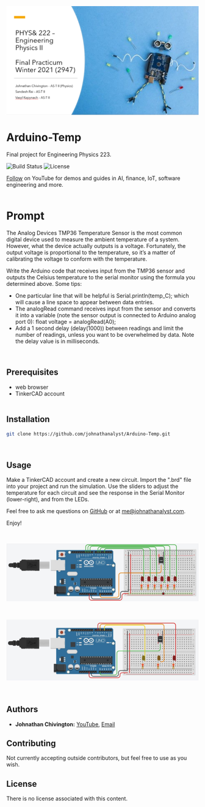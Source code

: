 <p align="center">
	<img src='https://github.com/johnathanalyst/Arduino-Temp/blob/main/imgs/cover-slide.png' alt='Cover Slide'/>
</p>

# Arduino-Temp
Final project for Engineering Physics 223.

![Build Status](https://img.shields.io/badge/build-Stable-green.svg)
![License](https://img.shields.io/badge/license-NONE-green.svg)
<br/>

[Follow](https://www.youtube.com/@johnathanalyst?sub_confirmation=1) on YouTube for demos and guides in AI, finance, IoT, software engineering and more.
<br/><br/>


# Prompt
The Analog Devices TMP36 Temperature Sensor is the most common digital device used to measure the ambient temperature of a system. However, what the device actually outputs is a voltage. Fortunately, the output voltage is proportional to the temperature, so it’s a matter of calibrating the voltage to conform with the temperature.

Write the Arduino code that receives input from the TMP36 sensor and outputs the Celsius temperature to the serial monitor using the formula you determined above. Some tips:

 * One particular line that will be helpful is Serial.println(temp_C); which will cause a line space to appear between data entries.
 * The analogRead command receives input from the sensor and converts it into a variable (note the sensor output is connected to Arduino analog port 0):
float voltage = analogRead(A0);
 * Add a 1 second delay (delay(1000)) between readings and limit the number of readings, unless you want to be overwhelmed by data. Note the delay value is in milliseconds.
<br/>


## Prerequisites
* web browser
* TinkerCAD account
<br/><br/>


## Installation
```bash
git clone https://github.com/johnathanalyst/Arduino-Temp.git
```
<br/>


## Usage
Make a TinkerCAD account and create a new circuit. Import the ".brd" file into your project and run the simulation. Use the sliders to adjust the temperature for each circuit and see the response in the Serial Monitor (lower-right), and from the LEDs.

Feel free to ask me questions on [GitHub](https://github.com/johnathanalyst) or at me@johnathanalyst.com.

Enjoy!

<br/>
<p align="center">
	<img src='https://github.com/johnathanalyst/Arduino-Temp/blob/main/imgs/analog-temp-circuit.jpg' alt='Analog Circuit'/>
</p><br/>

<p align="center">
	<img src='https://github.com/johnathanalyst/Arduino-Temp/blob/main/imgs/digital-temp-circuit.jpg' alt='Digital Circuit'/>
</p>
<br/>


## Authors
* **Johnathan Chivington:** [YouTube](https://youtube.com/@johnathanalyst), [Email](me@johnathanalyst.com)

## Contributing
Not currently accepting outside contributors, but feel free to use as you wish.

## License
There is no license associated with this content.
<br/><br/>
